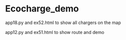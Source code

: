 # Ecocharge_demo

app18.py and ex52.html to show all chargers on the map

app12.py and ex51.html to show route and demo
